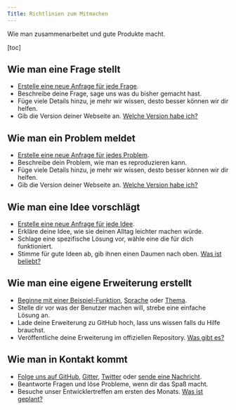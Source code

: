 ```yaml
---
Title: Richtlinien zum Mitmachen
---
```

Wie man zusammenarbeitet und gute Produkte macht.

[toc]

## Wie man eine Frage stellt

* [Erstelle eine neue Anfrage für jede Frage](https://github.com/datenstrom/yellow/issues).
* Beschreibe deine Frage, sage uns was du bisher gemacht hast.
* Füge viele Details hinzu, je mehr wir wissen, desto besser können wir dir helfen.
* Gib die Version deiner Webseite an. [Welche Version habe ich?](https://github.com/datenstrom/yellow-extensions/blob/master/source/update/README-de.md)

## Wie man ein Problem meldet

* [Erstelle eine neue Anfrage für jedes Problem](https://github.com/datenstrom/yellow/issues).
* Beschreibe dein Problem, wie man es reproduzieren kann.
* Füge viele Details hinzu, je mehr wir wissen, desto besser können wir dir helfen.
* Gib die Version deiner Webseite an. [Welche Version habe ich?](https://github.com/datenstrom/yellow-extensions/blob/master/source/update/README-de.md)

## Wie man eine Idee vorschlägt

* [Erstelle eine neue Anfrage für jede Idee](https://github.com/datenstrom/yellow/issues).
* Erkläre deine Idee, wie sie deinen Alltag leichter machen würde.
* Schlage eine spezifische Lösung vor, wähle eine die für dich funktioniert.
* Stimme für gute Ideen ab, gib ihnen einen Daumen nach oben. [Was ist beliebt?](https://github.com/datenstrom/yellow/issues?q=is%3Aopen+is%3Aissue+sort%3Areactions-%2B1-desc+label%3Aidea)

## Wie man eine eigene Erweiterung erstellt

* [Beginne mit einer Beispiel-Funktion](https://github.com/schulle4u/yellow-extension-example), [Sprache](https://github.com/datenstrom/yellow-extensions/blob/master/languages/english/english-language.txt) oder [Thema](https://github.com/schulle4u/yellow-extension-basic).
* Stelle dir vor was der Benutzer machen will, strebe eine einfache Lösung an.
* Lade deine Erweiterung zu GitHub hoch, lass uns wissen falls du Hilfe brauchst.
* Veröffentliche deine Erweiterung im offiziellen Repository. [Was gibt es?](https://github.com/datenstrom/yellow-extensions/blob/master/README-de.md)

## Wie man in Kontakt kommt

* [Folge uns auf GitHub](https://github.com/datenstrom/yellow), [Gitter](https://gitter.im/datenstrom/yellow), [Twitter](https://twitter.com/datendeveloper) oder [sende eine Nachricht](https://datenstrom.se/de/contact/).
* Beantworte Fragen und löse Probleme, wenn dir das Spaß macht.
* Besuche unser Entwicklertreffen am ersten des Monats. [Was ist geplant?](https://github.com/datenstrom/yellow/issues/521)
